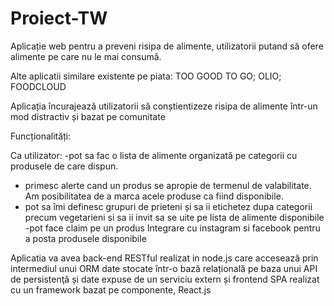 # Proiect-TW

Aplicație web pentru a preveni risipa de alimente, utilizatorii putand să ofere alimente pe care nu le mai consumă.

Alte aplicatii similare existente pe piata: TOO GOOD TO GO; OLIO; FOODCLOUD

Aplicația încurajează utilizatorii să conștientizeze risipa de alimente într-un mod distractiv și bazat pe comunitate 

Funcționalități:

Ca utilizator: 
-pot sa fac o lista de alimente organizată pe categorii cu produsele de care dispun.
- primesc alerte cand un produs se apropie de termenul de valabilitate. Am posibilitatea de a marca acele produse ca fiind disponibile.
- pot sa îmi definesc grupuri de prieteni și sa ii etichetez dupa categorii precum vegetarieni si sa ii invit sa se uite pe lista de alimente disponibile
-pot face claim pe un produs
Integrare cu instagram si facebook pentru a posta produsele disponibile

Aplicatia va avea back-end RESTful realizat in node.js care accesează prin intermediul unui ORM date stocate într-o bază relațională pe baza unui API de persistenţă și date expuse de un serviciu extern și frontend SPA realizat cu un framework bazat pe componente, React.js





